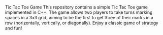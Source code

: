 Tic Tac Toe Game
This repository contains a simple Tic Tac Toe game implemented in C++. The game allows two players to take turns marking spaces in a 3x3 grid, aiming to be the first to get three of their marks in a row (horizontally, vertically, or diagonally). Enjoy a classic game of strategy and fun!

